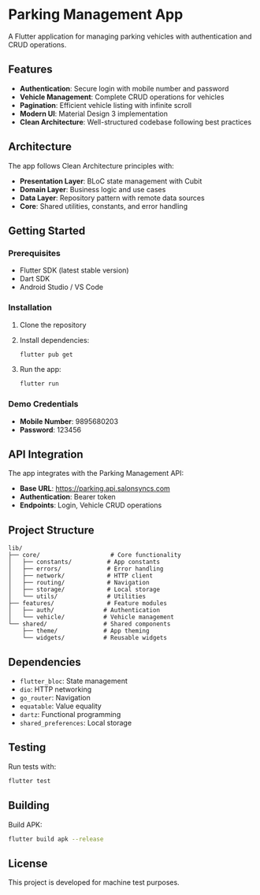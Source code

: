# Parking Management App

A Flutter application for managing parking vehicles with authentication and CRUD operations.

## Features

- **Authentication**: Secure login with mobile number and password
- **Vehicle Management**: Complete CRUD operations for vehicles
- **Pagination**: Efficient vehicle listing with infinite scroll
- **Modern UI**: Material Design 3 implementation
- **Clean Architecture**: Well-structured codebase following best practices

## Architecture

The app follows Clean Architecture principles with:

- **Presentation Layer**: BLoC state management with Cubit
- **Domain Layer**: Business logic and use cases
- **Data Layer**: Repository pattern with remote data sources
- **Core**: Shared utilities, constants, and error handling

## Getting Started

### Prerequisites

- Flutter SDK (latest stable version)
- Dart SDK
- Android Studio / VS Code

### Installation

1. Clone the repository
2. Install dependencies:

   ```bash
   flutter pub get
   ```

3. Run the app:

   ```bash
   flutter run
   ```

### Demo Credentials

- **Mobile Number**: 9895680203
- **Password**: 123456

## API Integration

The app integrates with the Parking Management API:

- **Base URL**: <https://parking.api.salonsyncs.com>
- **Authentication**: Bearer token
- **Endpoints**: Login, Vehicle CRUD operations

## Project Structure

```
lib/
├── core/                    # Core functionality
│   ├── constants/          # App constants
│   ├── errors/             # Error handling
│   ├── network/            # HTTP client
│   ├── routing/            # Navigation
│   ├── storage/            # Local storage
│   └── utils/              # Utilities
├── features/               # Feature modules
│   ├── auth/              # Authentication
│   └── vehicle/           # Vehicle management
└── shared/                # Shared components
    ├── theme/             # App theming
    └── widgets/           # Reusable widgets
```

## Dependencies

- `flutter_bloc`: State management
- `dio`: HTTP networking
- `go_router`: Navigation
- `equatable`: Value equality
- `dartz`: Functional programming
- `shared_preferences`: Local storage

## Testing

Run tests with:

```bash
flutter test
```

## Building

Build APK:

```bash
flutter build apk --release
```

## License

This project is developed for machine test purposes.
